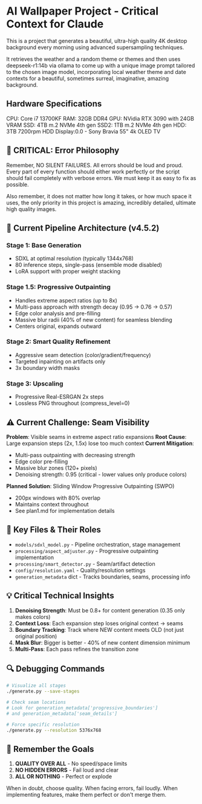 # AI Wallpaper Project - Critical Context for Claude

This is a project that generates a beautiful, ultra-high quality 4K desktop background every morning using advanced supersampling techniques.

It retrieves the weather and a random theme or themes and then uses deepseek-r1:14b via ollama to come up with a unique image prompt tailored to the chosen image model, incorporating local weather theme and date contexts for a beautiful, sometimes surreal, imaginative, amazing background.

## Hardware Specifications

CPU: Core i7 13700KF
RAM: 32GB DDR4
GPU: NVidia RTX 3090 with 24GB VRAM
SSD: 4TB m.2 NVMe 4th gen
SSD2: 1TB m.2 NVMe 4th gen
HDD: 3TB 7200rpm HDD
Display:0.0 - Sony Bravia 55" 4k OLED TV

## 🚨 CRITICAL: Error Philosophy

Remember, NO SILENT FAILURES. All errors should be loud and proud. Every part of every function should either work perfectly or the script should fail completely with verbose errors. We must keep it as easy to fix as possible.

Also remember, it does not matter how long it takes, or how much space it uses, the only priority in this project is amazing, incredibly detailed, ultimate high quality images.

## 🔧 Current Pipeline Architecture (v4.5.2)

### Stage 1: Base Generation
- SDXL at optimal resolution (typically 1344x768)
- 80 inference steps, single-pass (ensemble mode disabled)
- LoRA support with proper weight stacking

### Stage 1.5: Progressive Outpainting
- Handles extreme aspect ratios (up to 8x)
- Multi-pass approach with strength decay (0.95 → 0.76 → 0.57)
- Edge color analysis and pre-filling
- Massive blur radii (40% of new content) for seamless blending
- Centers original, expands outward

### Stage 2: Smart Quality Refinement
- Aggressive seam detection (color/gradient/frequency)
- Targeted inpainting on artifacts only
- 3x boundary width masks

### Stage 3: Upscaling
- Progressive Real-ESRGAN 2x steps
- Lossless PNG throughout (compress_level=0)

## ⚠️ Current Challenge: Seam Visibility

**Problem**: Visible seams in extreme aspect ratio expansions
**Root Cause**: Large expansion steps (2x, 1.5x) lose too much context
**Current Mitigation**: 
- Multi-pass outpainting with decreasing strength
- Edge color pre-filling
- Massive blur zones (120+ pixels)
- Denoising strength: 0.95 (critical - lower values only produce colors)

**Planned Solution**: Sliding Window Progressive Outpainting (SWPO)
- 200px windows with 80% overlap
- Maintains context throughout
- See plan1.md for implementation details

## 📁 Key Files & Their Roles

- `models/sdxl_model.py` - Pipeline orchestration, stage management
- `processing/aspect_adjuster.py` - Progressive outpainting implementation
- `processing/smart_detector.py` - Seam/artifact detection
- `config/resolution.yaml` - Quality/resolution settings
- `generation_metadata` dict - Tracks boundaries, seams, processing info

## 💡 Critical Technical Insights

1. **Denoising Strength**: Must be 0.8+ for content generation (0.35 only makes colors)
2. **Context Loss**: Each expansion step loses original context → seams
3. **Boundary Tracking**: Track where NEW content meets OLD (not just original position)
4. **Mask Blur**: Bigger is better - 40% of new content dimension minimum
5. **Multi-Pass**: Each pass refines the transition zone

## 🔍 Debugging Commands

```bash
# Visualize all stages
./generate.py --save-stages

# Check seam locations
# Look for generation_metadata['progressive_boundaries']
# and generation_metadata['seam_details']

# Force specific resolution
./generate.py --resolution 5376x768
```

## 🎯 Remember the Goals

1. **QUALITY OVER ALL** - No speed/space limits
2. **NO HIDDEN ERRORS** - Fail loud and clear
3. **ALL OR NOTHING** - Perfect or explode

When in doubt, choose quality. When facing errors, fail loudly. When implementing features, make them perfect or don't merge them.